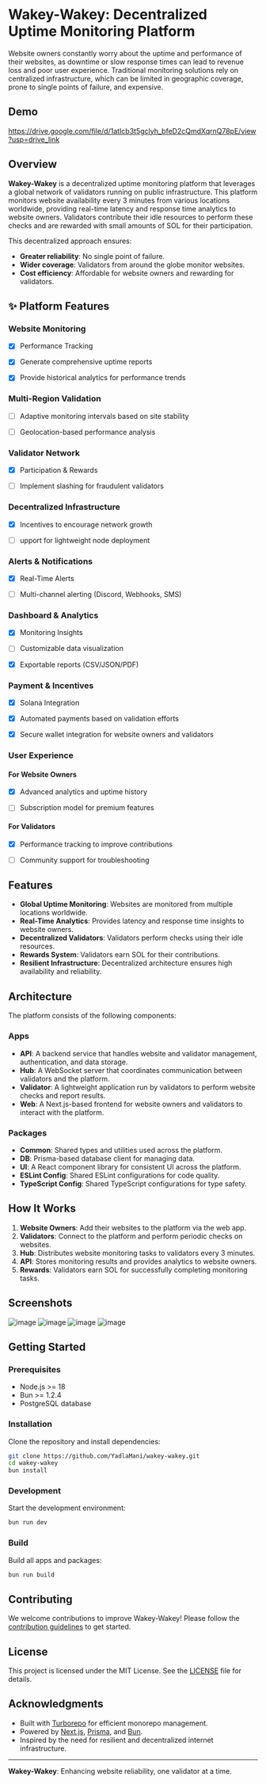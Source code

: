 # Wakey-Wakey: Decentralized Uptime Monitoring Platform

Website owners constantly worry about the uptime and performance of their websites, as downtime or slow response times can lead to revenue loss and poor user experience. Traditional monitoring solutions rely on centralized infrastructure, which can be limited in geographic coverage, prone to single points of failure, and expensive.

## Demo

https://drive.google.com/file/d/1atIcb3t5gclyh_bfeD2cQmdXqrnQ78pE/view?usp=drive_link

## Overview

**Wakey-Wakey** is a decentralized uptime monitoring platform that leverages a global network of validators running on public infrastructure. This platform monitors website availability every 3 minutes from various locations worldwide, providing real-time latency and response time analytics to website owners. Validators contribute their idle resources to perform these checks and are rewarded with small amounts of SOL for their participation.

This decentralized approach ensures:

- **Greater reliability**: No single point of failure.
- **Wider coverage**: Validators from around the globe monitor websites.
- **Cost efficiency**: Affordable for website owners and rewarding for validators.

## ✨ Platform Features

### Website Monitoring

- [x] Performance Tracking

- [x] Generate comprehensive uptime reports

- [x] Provide historical analytics for performance trends

### Multi-Region Validation

- [ ] Adaptive monitoring intervals based on site stability

- [ ] Geolocation-based performance analysis

### Validator Network

- [x] Participation & Rewards

- [ ] Implement slashing for fraudulent validators

### Decentralized Infrastructure

- [x] Incentives to encourage network growth

- [ ] upport for lightweight node deployment

### Alerts & Notifications

- [x] Real-Time Alerts

- [ ] Multi-channel alerting (Discord, Webhooks, SMS)

### Dashboard & Analytics

- [x] Monitoring Insights

- [ ] Customizable data visualization

- [x] Exportable reports (CSV/JSON/PDF)

### Payment & Incentives

- [x] Solana Integration

- [x] Automated payments based on validation efforts

- [x] Secure wallet integration for website owners and validators

### User Experience

#### For Website Owners

- [x] Advanced analytics and uptime history

- [ ] Subscription model for premium features

#### For Validators

- [x] Performance tracking to improve contributions

- [ ] Community support for troubleshooting

## Features

- **Global Uptime Monitoring**: Websites are monitored from multiple locations worldwide.
- **Real-Time Analytics**: Provides latency and response time insights to website owners.
- **Decentralized Validators**: Validators perform checks using their idle resources.
- **Rewards System**: Validators earn SOL for their contributions.
- **Resilient Infrastructure**: Decentralized architecture ensures high availability and reliability.

## Architecture

The platform consists of the following components:

### Apps

- **API**: A backend service that handles website and validator management, authentication, and data storage.
- **Hub**: A WebSocket server that coordinates communication between validators and the platform.
- **Validator**: A lightweight application run by validators to perform website checks and report results.
- **Web**: A Next.js-based frontend for website owners and validators to interact with the platform.

### Packages

- **Common**: Shared types and utilities used across the platform.
- **DB**: Prisma-based database client for managing data.
- **UI**: A React component library for consistent UI across the platform.
- **ESLint Config**: Shared ESLint configurations for code quality.
- **TypeScript Config**: Shared TypeScript configurations for type safety.

## How It Works

1. **Website Owners**: Add their websites to the platform via the web app.
2. **Validators**: Connect to the platform and perform periodic checks on websites.
3. **Hub**: Distributes website monitoring tasks to validators every 3 minutes.
4. **API**: Stores monitoring results and provides analytics to website owners.
5. **Rewards**: Validators earn SOL for successfully completing monitoring tasks.

## Screenshots

![image](https://github.com/user-attachments/assets/6405a228-c3df-4862-8c9d-238673db723e)
![image](https://github.com/user-attachments/assets/0ac41d04-dde6-446e-942e-e79306bb2a4d)
![image](https://github.com/user-attachments/assets/26184c7e-ff5c-4e56-a2f6-eec396b0f02d)
![image](https://github.com/user-attachments/assets/a63935b2-9af9-495d-970b-0623a44c9321)

## Getting Started

### Prerequisites

- Node.js >= 18
- Bun >= 1.2.4
- PostgreSQL database

### Installation

Clone the repository and install dependencies:

```sh
git clone https://github.com/YadlaMani/wakey-wakey.git
cd wakey-wakey
bun install
```

### Development

Start the development environment:

```sh
bun run dev
```

### Build

Build all apps and packages:

```sh
bun run build
```

## Contributing

We welcome contributions to improve Wakey-Wakey! Please follow the [contribution guidelines](CONTRIBUTING.md) to get started.

## License

This project is licensed under the MIT License. See the [LICENSE](LICENSE) file for details.

## Acknowledgments

- Built with [Turborepo](https://turbo.build/repo) for efficient monorepo management.
- Powered by [Next.js](https://nextjs.org/), [Prisma](https://www.prisma.io/), and [Bun](https://bun.sh).
- Inspired by the need for resilient and decentralized internet infrastructure.

---

**Wakey-Wakey**: Enhancing website reliability, one validator at a time.
